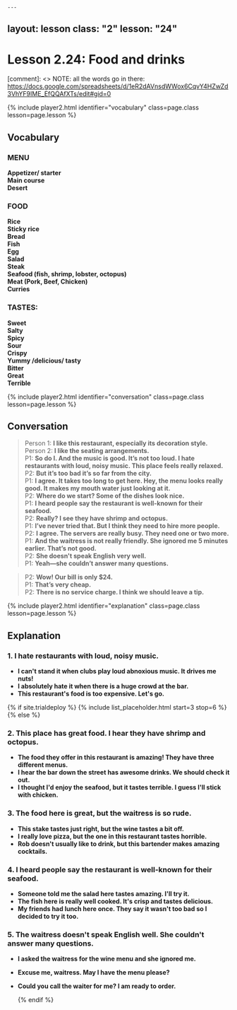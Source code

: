 	---
layout: lesson
class: "2"
lesson: "24"
---


# Lesson 2.24: Food and drinks  

[comment]: <> NOTE: all the words go in there: https://docs.google.com/spreadsheets/d/1eR2dAVnsdWWox6CqvY4HZwZd3VhYF9IME_EfQQAfXTs/edit#gid=0

{% include player2.html identifier="vocabulary" class=page.class lesson=page.lesson %}
## Vocabulary 
### MENU
**Appetizer/ starter**    
**Main course**     
**Desert**     

### FOOD 
**Rice**    
**Sticky rice**    
**Bread**   
**Fish**   
**Egg**   
**Salad**   
**Steak**   
**Seafood (fish, shrimp, lobster, octopus)**   
**Meat (Pork, Beef, Chicken)**   
**Curries**  

### TASTES: 
**Sweet**     
**Salty**    
**Spicy**   
**Sour**    
**Crispy**     
**Yummy /delicious/ tasty**    
**Bitter**    
**Great**    
**Terrible**    


{% include player2.html identifier="conversation" class=page.class lesson=page.lesson %}

## Conversation

> Person 1: **I like this restaurant, especially its decoration style.**   
> Person 2: **I like the seating arrangements.**    
> P1: **So do I. And the music is good. It’s not too loud. I hate restaurants with loud, noisy music. This place feels really relaxed.**    
> P2: **But it’s too bad it’s so far from the city.**  
> P1: **I agree. It takes too long to get here. Hey, the menu looks really good. It makes my mouth water just looking at it.**  
> P2: **Where do we start? Some of the dishes look nice.**  
> P1: **I heard people say the restaurant is well-known for their seafood.**    
> P2: **Really? I see they have shrimp and octopus.**  
> P1: **I’ve never tried that. But I think they need to hire more people.**  
> P2: **I agree. The servers are really busy. They need one or two more.**  
> P1: **And the waitress is not really friendly. She ignored me 5 minutes earlier. That’s not good.**    
> P2: **She doesn't speak English very well.**  
> P1: **Yeah—she couldn’t answer many questions.** 


> P2: **Wow! Our bill is only $24.**  
> P1: **That’s very cheap.**    
> P2: **There is no service charge. I think we should leave a tip.**  

{% include player2.html identifier="explanation" class=page.class lesson=page.lesson %}
 

## Explanation
### 1.  I hate restaurants with loud, noisy music.
- **I can't stand it when clubs play loud abnoxious music. It drives me nuts!**
- **I absolutely hate it when there is a huge crowd at the bar.**
- **This restaurant's food is too expensive. Let's go.**


{% if site.trialdeploy %}
  {% include list_placeholder.html start=3 stop=6 %}
  {% else %}


### 2. This place has great food. I hear they have shrimp and octopus.
- **The food they offer in this restaurant is amazing! They have three different menus.**
- **I hear the bar down the street has awesome drinks. We should check it out.**
- **I thought I'd enjoy the seafood, but it tastes terrible. I guess I'll stick with chicken.**

### 3. The food here is great, but the waitress is so rude. 
- **This stake tastes just right, but the wine tastes a bit off.**
- **I really love pizza, but the one in this restaurant tastes horrible.**
- **Rob doesn't usually like to drink, but this bartender makes amazing cocktails.**


### 4. I heard people say the restaurant is well-known for their seafood.
- **Someone told me the salad here tastes amazing. I'll try it.**
- **The fish here is really well cooked. It's crisp and tastes delicious.**
- **My friends had lunch here once. They say it wasn't too bad so I decided to try it too.**

### 5. The waitress doesn't speak English well. She couldn't answer many questions.
- **I asked the waitress for the wine menu and she ignored me.**
- **Excuse me, waitress. May I have the menu please?**
- **Could you call the waiter for me? I am ready to order.**

  {% endif %}
